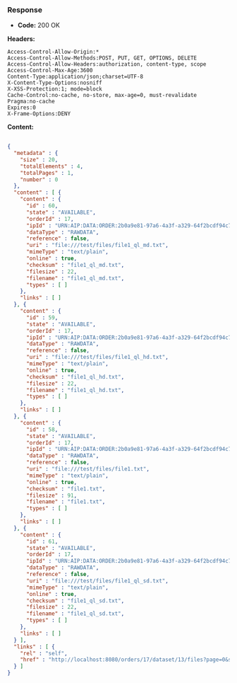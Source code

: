 ### Response

* **Code:** 200 OK

**Headers:**

`Access-Control-Allow-Origin:*`  
`Access-Control-Allow-Methods:POST, PUT, GET, OPTIONS, DELETE`  
`Access-Control-Allow-Headers:authorization, content-type, scope`  
`Access-Control-Max-Age:3600`  
`Content-Type:application/json;charset=UTF-8`  
`X-Content-Type-Options:nosniff`  
`X-XSS-Protection:1; mode=block`  
`Cache-Control:no-cache, no-store, max-age=0, must-revalidate`  
`Pragma:no-cache`  
`Expires:0`  
`X-Frame-Options:DENY`  

**Content:**

```json
    
{
  "metadata" : {
    "size" : 20,
    "totalElements" : 4,
    "totalPages" : 1,
    "number" : 0
  },
  "content" : [ {
    "content" : {
      "id" : 60,
      "state" : "AVAILABLE",
      "orderId" : 17,
      "ipId" : "URN:AIP:DATA:ORDER:2b0a9e81-97a6-4a3f-a329-64f2bcdf94c7:V1",
      "dataType" : "RAWDATA",
      "reference" : false,
      "uri" : "file:///test/files/file1_ql_md.txt",
      "mimeType" : "text/plain",
      "online" : true,
      "checksum" : "file1_ql_md.txt",
      "filesize" : 22,
      "filename" : "file1_ql_md.txt",
      "types" : [ ]
    },
    "links" : [ ]
  }, {
    "content" : {
      "id" : 59,
      "state" : "AVAILABLE",
      "orderId" : 17,
      "ipId" : "URN:AIP:DATA:ORDER:2b0a9e81-97a6-4a3f-a329-64f2bcdf94c7:V1",
      "dataType" : "RAWDATA",
      "reference" : false,
      "uri" : "file:///test/files/file1_ql_hd.txt",
      "mimeType" : "text/plain",
      "online" : true,
      "checksum" : "file1_ql_hd.txt",
      "filesize" : 22,
      "filename" : "file1_ql_hd.txt",
      "types" : [ ]
    },
    "links" : [ ]
  }, {
    "content" : {
      "id" : 58,
      "state" : "AVAILABLE",
      "orderId" : 17,
      "ipId" : "URN:AIP:DATA:ORDER:2b0a9e81-97a6-4a3f-a329-64f2bcdf94c7:V1",
      "dataType" : "RAWDATA",
      "reference" : false,
      "uri" : "file:///test/files/file1.txt",
      "mimeType" : "text/plain",
      "online" : true,
      "checksum" : "file1.txt",
      "filesize" : 91,
      "filename" : "file1.txt",
      "types" : [ ]
    },
    "links" : [ ]
  }, {
    "content" : {
      "id" : 61,
      "state" : "AVAILABLE",
      "orderId" : 17,
      "ipId" : "URN:AIP:DATA:ORDER:2b0a9e81-97a6-4a3f-a329-64f2bcdf94c7:V1",
      "dataType" : "RAWDATA",
      "reference" : false,
      "uri" : "file:///test/files/file1_ql_sd.txt",
      "mimeType" : "text/plain",
      "online" : true,
      "checksum" : "file1_ql_sd.txt",
      "filesize" : 22,
      "filename" : "file1_ql_sd.txt",
      "types" : [ ]
    },
    "links" : [ ]
  } ],
  "links" : [ {
    "rel" : "self",
    "href" : "http://localhost:8080/orders/17/dataset/13/files?page=0&size=20"
  } ]
}
```
